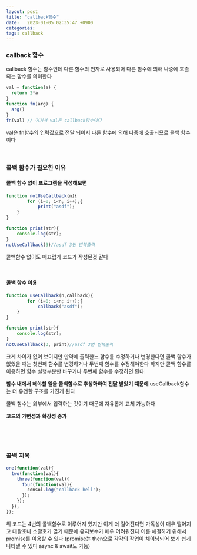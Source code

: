 ```yaml
---
layout: post
title: "callback함수"
date:   2023-01-05 02:35:47 +0900
categories:
tags: callback
---
```


### callback 함수

callback 함수는 함수인데 다른 함수의 인자로 사용되어 다른 함수에 의해 나중에 호출되는 함수를 의미한다

``` js
val = function(a) {
  return 2*a
}
function fn(arg) {
  arg()
}
fn(val) // 여기서 val은 callback함수이다
```

val은 fn함수의 입력값으로 전달 되어서 다른 함수에 의해 나중에 호출되므로 콜백 함수이다

&nbsp;

### 콜백 함수가 필요한 이유

#### 콜백 함수 없이 프로그램을 작성해보면

``` js
function notUseCallback(n){
		for (i=0; i<n; i++);{
   			print("asdf"); 
  	}
}

function print(str){
  	console.log(str);
}
notUseCallback(3)//asdf 3번 반복출력
```

콜백함수 없이도 매끄럽게 코드가 작성된것 같다 

&nbsp;

#### 콜백 함수 이용

``` js
function useCallback(n,callback){
		for (i=0; i<n; i++);{
   			callback("asdf"); 
  	}
}

function print(str){
  	console.log(str);
}
notUseCallback(3, print)//asdf 3번 반복출력
```

크게 차이가 없어 보이지만 만약에 출력한느 함수를 수정하거나 변경한다면 콜백 함수가 없었을 때는 첫번째 함수를 변경하거나 두번째 함수를 수정해야한다 하지만 콜백 함수를 이용하면 함수 실행부분만 바꾸거나 두번째 함수를 수정하면 된다

**함수 내에서 해야할 일을 콜백함수로 추상화하여 전달 받았기 때문에** useCallback함수는 더 유연한 구조를 가진게 된다

콜백 함수는 외부에서 입력하는 것이기 때문에 자유롭게 교체 가능하다

**코드의 가변성과 확장성 증가**

&nbsp;

&nbsp;

### 콜백 지옥

``` js
one(function(val){
  two(function(val){
    three(function(val){
      four(function(val){
        consol.log("callback hell");
      });
    });
  });
});
```

위 코드는 4번의 콜백함수로 이루어져 있지만 이게 더 길어진다면 가독성이 매우 떨어지고 대괄호나 소괄호가 많기 때문에 유지보수가 매우 어려워진다 이를 해결하기 위해서 promise를 이용할 수 있다 (promise는 then으로 각각의 작업이 체이닝되어 보기 쉽게 나타낼 수 있다 async & await도 가능)
